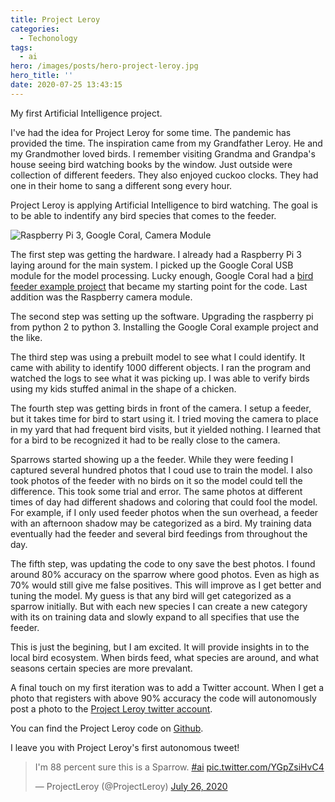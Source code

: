 ```yaml
---
title: Project Leroy
categories:
  - Techonology
tags:
  - ai
hero: /images/posts/hero-project-leroy.jpg
hero_title: ''
date: 2020-07-25 13:43:15
---
```


My first Artificial Intelligence project.

<!-- more -->

I've had the idea for Project Leroy for some time.  The pandemic has provided the time.  The inspiration came from my Grandfather Leroy.  He and my Grandmother loved birds.  I remember visiting Grandma and Grandpa's house seeing bird watching books by the window.  Just outside were collection of different feeders.  They also enjoyed cuckoo clocks.  They had one in their home to sang a different song every hour.

Project Leroy is applying Artificial Intelligence to bird watching.  The goal is to be able to indentify any bird species that comes to the feeder. 

![Raspberry Pi 3, Google Coral, Camera Module](/images/posts/project-leroy.jpg)

The first step was getting the hardware.  I already had a Raspberry Pi 3 laying around for the main system.  I picked up the Google Coral USB module for the model processing.  Lucky enough, Google Coral had a [bird feeder example project](https://coral.ai/projects/bird-feeder/#project-intro) that became my starting point for the code.  Last addition was the Raspberry camera module.

The second step was setting up the software.  Upgrading the raspberry pi from python 2 to python 3.  Installing the Google Coral example project and the like.

The third step was using a prebuilt model to see what I could identify.  It came with ability to identify 1000 different objects.  I ran the program and watched the logs to see what it was picking up.  I was able to verify birds using my kids stuffed animal in the shape of a chicken. 

The fourth step was getting birds in front of the camera.  I setup a feeder, but it takes time for bird to start using it.  I tried moving the camera to place in my yard that had frequent bird visits, but it yielded nothing.  I learned that for a bird to be recognized it had to be really close to the camera.

Sparrows started showing up a the feeder.  While they were feeding I captured several hundred photos that I coud use to train the model.  I also took photos of the feeder with no birds on it so the model could tell the difference.  This took some trial and error.  The same photos at different times of day had different shadows and coloring that could fool the model.  For example, if I only used feeder photos when the sun overhead, a feeder with an afternoon shadow may be categorized as a bird.  My training data eventually had the feeder and several bird feedings from throughout the day.

The fifth step, was updating the code to ony save the best photos.  I found around 80% accuracy on the sparrow where good photos.  Even as high as 70% would still give me false positives.  This will improve as I get better and tuning the model.  My guess is that any bird will get categorized as a sparrow initially.  But with each new species I can create a new category with its on training data and slowly expand to all specifies that use the feeder.

This is just the begining, but I am excited.  It will provide insights in to the local bird ecosystem.  When birds feed, what species are around, and what seasons certain species are more prevalant.  

A final touch on my first iteration was to add a Twitter account.  When I get a photo that registers with above 90% accuracy the code will autonomously post a photo to the [Project Leroy twitter account](https://twitter.com/ProjectLeroy).

You can find the Project Leroy code on [Github](https://github.com/bozzltron/project-leroy).

I leave you with Project Leroy's first autonomous tweet!

<blockquote class="twitter-tweet"><p lang="en" dir="ltr">I&#39;m 88 percent sure this is a Sparrow. <a href="https://twitter.com/hashtag/ai?src=hash&amp;ref_src=twsrc%5Etfw">#ai</a> <a href="https://t.co/YGpZsiHvC4">pic.twitter.com/YGpZsiHvC4</a></p>&mdash; ProjectLeroy (@ProjectLeroy) <a href="https://twitter.com/ProjectLeroy/status/1287186343089643520?ref_src=twsrc%5Etfw">July 26, 2020</a></blockquote> <script async src="https://platform.twitter.com/widgets.js" charset="utf-8"></script> 
